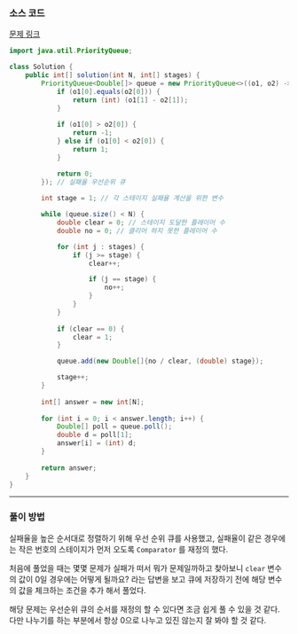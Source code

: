 ### 소스 코드

[문제 링크](https://school.programmers.co.kr/learn/courses/30/lessons/42889)

```java
import java.util.PriorityQueue;

class Solution {
    public int[] solution(int N, int[] stages) {
        PriorityQueue<Double[]> queue = new PriorityQueue<>((o1, o2) -> {
            if (o1[0].equals(o2[0])) {
                return (int) (o1[1] - o2[1]);
            }
            
            if (o1[0] > o2[0]) {
                return -1;
            } else if (o1[0] < o2[0]) {
                return 1;
            }

            return 0;
        }); // 실패율 우선순위 큐
        
        int stage = 1; // 각 스테이지 실패율 계산을 위한 변수

        while (queue.size() < N) {
            double clear = 0; // 스테이지 도달한 플레이어 수
            double no = 0; // 클리어 하지 못한 플레이어 수

            for (int j : stages) {
                if (j >= stage) {
                    clear++;

                    if (j == stage) {
                        no++;
                    }
                }
            }
            
            if (clear == 0) {
                clear = 1;
            }

            queue.add(new Double[]{no / clear, (double) stage});

            stage++;
        }
        
        int[] answer = new int[N];
        
        for (int i = 0; i < answer.length; i++) {
            Double[] poll = queue.poll();
            double d = poll[1];
            answer[i] = (int) d;
        }
        
        return answer;
    }
}
```

---

### 풀이 방법

실패율을 높은 순서대로 정렬하기 위해 우선 순위 큐를 사용했고, 실패율이 같은 경우에는 작은 번호의 스테이지가 먼저 오도록 `Comparator` 를 재정의 했다.

처음에 풀었을 때는 몇몇 문제가 실패가 떠서 뭐가 문제일까하고 찾아보니 `clear` 변수의 값이 0일 경우에는 어떻게 될까요? 라는 답변을 보고 큐에 저장하기 전에 해당 변수의 값을 체크하는 조건을 추가 해서 풀었다.

해당 문제는 우선순위 큐의 순서를 재정의 할 수 있다면 조금 쉽게 풀 수 있을 것 같다. 다만 나누기를 하는 부분에서 항상 0으로 나누고 있진 않는지 잘 봐야 할 것 같다.
